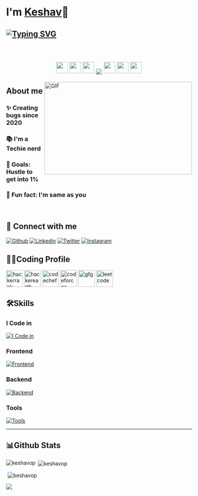 # I'm [Keshav](https://github.com/keshavop)👋

## [![Typing SVG](https://readme-typing-svg.demolab.com?font=Fira+Code&pause=1000&width=435&lines=I'm+Full+Stack+Web+Developer;I'm+Techie+Nerd)](https://git.io/typing-svg)
<br>


<!-- <h2 align="center">
<img src="assets/party-parrot.gif" width="31" height="31"/>
<img src="assets/party-parrot.gif" width="31" height="31"/>
<img src="assets/party-parrot.gif" width="31" height="31"/>
<img src="https://komarev.com/ghpvc/?username=keshavop&&style=round-square" align="center" />
<img src="assets/party-parrot-2.gif" width="31" height="31"/>
<img src="assets/party-parrot-2.gif" width="31" height="31"/>
<img src="assets/party-parrot-2.gif" width="31" height="31"/>
</h2> -->

<h2 align="center">
<img src="https://firebasestorage.googleapis.com/v0/b/storage-2a9f1.appspot.com/o/github-readme-img%2Fparty-parrot.gif?alt=media&token=27a30ea7-24f3-46db-97bd-69351d5411ea" width="31" height="31"/>
<img src="https://firebasestorage.googleapis.com/v0/b/storage-2a9f1.appspot.com/o/github-readme-img%2Fparty-parrot.gif?alt=media&token=27a30ea7-24f3-46db-97bd-69351d5411ea" width="31" height="31"/>
<img src="https://firebasestorage.googleapis.com/v0/b/storage-2a9f1.appspot.com/o/github-readme-img%2Fparty-parrot.gif?alt=media&token=27a30ea7-24f3-46db-97bd-69351d5411ea" width="31" height="31"/>
<img src="https://komarev.com/ghpvc/?username=keshavop&&style=round-square" align="center" />
<img src="https://firebasestorage.googleapis.com/v0/b/storage-2a9f1.appspot.com/o/github-readme-img%2Fparty-parrot-2.gif?alt=media&token=4d7be19e-492c-4f18-9ea2-3773989b2721" width="31" height="31"/>
<img src="https://firebasestorage.googleapis.com/v0/b/storage-2a9f1.appspot.com/o/github-readme-img%2Fparty-parrot-2.gif?alt=media&token=4d7be19e-492c-4f18-9ea2-3773989b2721" width="31" height="31"/>
<img src="https://firebasestorage.googleapis.com/v0/b/storage-2a9f1.appspot.com/o/github-readme-img%2Fparty-parrot-2.gif?alt=media&token=4d7be19e-492c-4f18-9ea2-3773989b2721" width="31" height="31"/>
</h2>

<img align="right" height="250" width="400" alt="GIF" src="https://firebasestorage.googleapis.com/v0/b/storage-2a9f1.appspot.com/o/github-readme-img%2Fgiphy.gif?alt=media&token=e92f9416-8187-4ffa-a38c-47842be32451"/>

## About me
### ✨ Creating bugs since  2020
### 📚 I'm a Techie nerd
### 🎯 Goals: Hustle to get into 1%
### 🎲 Fun fact: I'm same as you

<br>

## 🚀 Connect with me
[![Github](https://skillicons.dev/icons?i=github)](https://github.com/keshavop)
[![Linkedin](https://skillicons.dev/icons?i=linkedin)](https://www.linkedin.com/in/keshavop/)
[![Twitter](https://skillicons.dev/icons?i=twitter)](https://twitter.com/Keshavkop)
[![Instagram](https://skillicons.dev/icons?i=instagram)](https://www.instagram.com/keshav.kk_)


<!-- ## 👨‍💻Coding Profile

<a href="https://www.hackerrank.com/keshavop" target="blank"><img align="center" src="https://bitbucket.org/keshavop/keshavop-github-readme/raw/1fde8e39893f03e586ec7ed375b9998fcd2ab287/assets/1.png" alt="hackerrank" height="45" width="45" /></a>
<a href="https://www.hackerearth.com/@keshavop" target="blank"><img align="center" src="https://bitbucket.org/keshavop/keshavop-github-readme/raw/1fde8e39893f03e586ec7ed375b9998fcd2ab287/assets/2.png" alt="hackerearth" height="45" width="45" /></a>
<a href="https://www.codechef.com/users/keshavop" target="blank"><img align="center" src="https://bitbucket.org/keshavop/keshavop-github-readme/raw/1fde8e39893f03e586ec7ed375b9998fcd2ab287/assets/3.png" alt="codechef" height="45" width="45" /></a>
<a href="https://codeforces.com/profile/keshavop" target="blank"><img align="center" src="https://bitbucket.org/keshavop/keshavop-github-readme/raw/1fde8e39893f03e586ec7ed375b9998fcd2ab287/assets/4.png" alt="codeforces" height="45" width="45" /></a>
<a href="https://auth.geeksforgeeks.org/user/keshavop/profile" target="blank"><img align="center" src="https://bitbucket.org/keshavop/keshavop-github-readme/raw/1fde8e39893f03e586ec7ed375b9998fcd2ab287/assets/5.png" alt="gfg" height="45" width="45" /></a>
<a href="https://www.leetcode.com/keshavop" target="blank"><img align="center" src="https://bitbucket.org/keshavop/keshavop-github-readme/raw/1fde8e39893f03e586ec7ed375b9998fcd2ab287/assets/6.png" alt="leetcode" height="45" width="45" /></a> -->

<!-- ## 👨‍💻Coding Profile

<a href="https://www.hackerrank.com/keshavop" target="blank"><img align="center" src="assets/1.svg" alt="hackerrank" height="45" width="45" /></a>
<a href="https://www.hackerearth.com/@keshavop" target="blank"><img align="center" src="assets/2.svg" alt="hackerearth" height="45" width="45" /></a>
<a href="https://www.codechef.com/users/keshavop" target="blank"><img align="center" src="assets/3.svg" alt="codechef" height="45" width="45" /></a>
<a href="https://codeforces.com/profile/keshavop" target="blank"><img align="center" src="assets/4.svg" alt="codeforces" height="45" width="45" /></a>
<a href="https://auth.geeksforgeeks.org/user/keshavop/profile" target="blank"><img align="center" src="assets/5.svg" alt="gfg" height="45" width="45" /></a>
<a href="https://www.leetcode.com/keshavop" target="blank"><img align="center" src="assets/6.svg" alt="leetcode" height="45" width="45" /></a> -->

## 👨‍💻Coding Profile

<a href="https://www.hackerrank.com/keshavop" target="blank"><img align="center" src="https://firebasestorage.googleapis.com/v0/b/storage-2a9f1.appspot.com/o/github-readme-img%2F1.svg?alt=media&token=9c2b3538-0e15-4486-bcfc-9fed8f6a5d1f" alt="hackerrank" height="45" width="45" /></a>
<a href="https://www.hackerearth.com/@keshavop" target="blank"><img align="center" src="https://firebasestorage.googleapis.com/v0/b/storage-2a9f1.appspot.com/o/github-readme-img%2F2.svg?alt=media&token=2c41ad25-be30-4bda-b0aa-7e796f6b1633" alt="hackerearth" height="45" width="45" /></a>
<a href="https://www.codechef.com/users/keshavop" target="blank"><img align="center" src="https://firebasestorage.googleapis.com/v0/b/storage-2a9f1.appspot.com/o/github-readme-img%2F3.svg?alt=media&token=fd41549b-62c2-4254-993c-c79a07e0bc05" alt="codechef" height="45" width="45" /></a>
<a href="https://codeforces.com/profile/keshavop" target="blank"><img align="center" src="https://firebasestorage.googleapis.com/v0/b/storage-2a9f1.appspot.com/o/github-readme-img%2F4.svg?alt=media&token=314ac6c1-95f4-403d-a324-091310e8f54c" alt="codeforces" height="45" width="45" /></a>
<a href="https://auth.geeksforgeeks.org/user/keshavop/profile" target="blank"><img align="center" src="https://firebasestorage.googleapis.com/v0/b/storage-2a9f1.appspot.com/o/github-readme-img%2F5.svg?alt=media&token=dcf0a6d1-d72b-4716-b119-5db5e169480c" alt="gfg" height="45" width="45" /></a>
<a href="https://www.leetcode.com/keshavop" target="blank"><img align="center" src="https://firebasestorage.googleapis.com/v0/b/storage-2a9f1.appspot.com/o/github-readme-img%2F6.svg?alt=media&token=2e74ad55-57f2-40aa-adff-c46ea7a8b4c5" alt="leetcode" height="45" width="45" /></a>

## 🛠️Skills
### I Code in

[![I Code in](https://skillicons.dev/icons?i=c,cpp,python,java,kotlin,js)](https://github.com/keshavop)

<!-- ### Web Development
[![Frontend](https://skillicons.dev/icons?i=html,css,bootstrap,tailwind,sass,js,ts,nodejs,express,mongo,react,redux,angular)]() -->

### Frontend
[![Frontend](https://skillicons.dev/icons?i=html,css,bootstrap,tailwind,sass,js,ts,react,redux,angular,figma)](https://github.com/keshavop)

### Backend
[![Backend](https://skillicons.dev/icons?i=nodejs,express,mongo,mysql,firebase,appwrite,aws,gcp)](https://github.com/keshavop)

### Tools
[![Tools](https://skillicons.dev/icons?i=git,github,linux,androidstudio,docker,vscode,idea,md,ps)](https://github.com/keshavop)

<hr>

## 📊Github Stats

<!-- <p align="center">
<img align="center" src="https://github-readme-stats.vercel.app/api/top-langs/?username=keshavop&theme=radical&hide_border=false&include_all_commits=true&count_private=true&layout=compact"/>
</p>

<p align="center">
<img align="center" src="https://github-readme-stats.vercel.app/api?username=keshavop&theme=radical&hide_border=false&include_all_commits=true&count_private=true"/>
</p>

<p align="center">
<img align="center" src="https://github-readme-streak-stats.herokuapp.com/?user=keshavop&theme=radical&hide_border=false" alt="keshav github streak">
</p> -->

<p><img align="left" src="https://github-readme-stats.vercel.app/api/top-langs?username=keshavop&langs_count=10&show_icons=true&locale=en&theme=radical" alt="keshavop" /></p>

<p>&nbsp;<img align="center" src="https://github-readme-stats.vercel.app/api?username=keshavop&show_icons=true&locale=en&theme=radical" alt="keshavop" /></p>
 
<p>&nbsp;<img align="center" src="https://github-readme-streak-stats.herokuapp.com/?user=keshavop&theme=radical" alt="keshavop" /></p>

<!-- ## 📊 GitHub Stats:

![](https://github-readme-stats.vercel.app/api/top-langs/?username=keshavop&theme=radical&hide_border=false&include_all_commits=true&count_private=true&layout=compact)
![](https://github-readme-stats.vercel.app/api?username=keshavop&theme=radical&hide_border=false&include_all_commits=true&count_private=true)
![](https://github-readme-streak-stats.herokuapp.com/?user=keshavop&theme=radical&hide_border=false) -->



<!-- ### 🐍 Watch Snake eating my contribution -->

<!-- ![snake svg](https://github.com/keshavop/keshavop/blob/output/github-contribution-grid-snake.svg) -->

<!-- ## 🏆 GitHub Trophies
![](https://github-profile-trophy.vercel.app/?username=keshavop&theme=dracula&no-frame=false&no-bg=false&margin-w=4) -->

<!-- [![@keshavop's Holopin board](https://holopin.me/keshavop)](https://holopin.io/@keshavop) -->




![](https://i.imgur.com/waxVImv.png)

